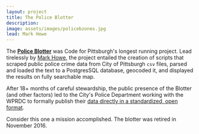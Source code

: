 ```yaml
---
layout: project
title: The Police Blotter
description: 
image: assets/images/policebzones.jpg
lead: Mark Howe
---
```


The [**Police Blotter**](/PoliceBlotterDaily) was Code for Pittsburgh's longest running project. Lead tirelessly by [Mark Howe](https://twitter.com/mhowe0422), the project entailed the creation of scripts that scraped public police crime data from City of Pittsburgh `csv` files, parsed and loaded the text to a PostgresSQL database, geocoded it, and displayed the results on fully searchable map.

After 18+ months of careful stewardship, the public presence of the Blotter (and other factors) led to the City's Police Department working with the WPRDC to formally publish their [data directly in a standardized, open format](http://wprdc.org/crime/). 

Consider this one a mission accomplished. The blotter was retired in November 2016.
